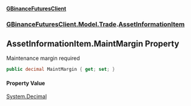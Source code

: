 #### [GBinanceFuturesClient](./index.md 'index')
### [GBinanceFuturesClient.Model.Trade](./GBinanceFuturesClient-Model-Trade.md 'GBinanceFuturesClient.Model.Trade').[AssetInformationItem](./GBinanceFuturesClient-Model-Trade-AssetInformationItem.md 'GBinanceFuturesClient.Model.Trade.AssetInformationItem')
## AssetInformationItem.MaintMargin Property
Maintenance margin required  
```csharp
public decimal MaintMargin { get; set; }
```
#### Property Value
[System.Decimal](https://docs.microsoft.com/en-us/dotnet/api/System.Decimal 'System.Decimal')  
